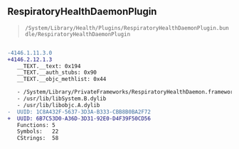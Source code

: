 ## RespiratoryHealthDaemonPlugin

> `/System/Library/Health/Plugins/RespiratoryHealthDaemonPlugin.bundle/RespiratoryHealthDaemonPlugin`

```diff

-4146.1.11.3.0
+4146.2.12.1.3
   __TEXT.__text: 0x194
   __TEXT.__auth_stubs: 0x90
   __TEXT.__objc_methlist: 0x44

   - /System/Library/PrivateFrameworks/RespiratoryHealthDaemon.framework/RespiratoryHealthDaemon
   - /usr/lib/libSystem.B.dylib
   - /usr/lib/libobjc.A.dylib
-  UUID: 1C8A432F-5637-3D3A-B333-CBB8B0BA2F72
+  UUID: 6B7C53D0-A36D-3D31-92E0-D4F39F50CD56
   Functions: 5
   Symbols:   22
   CStrings:  58

```
